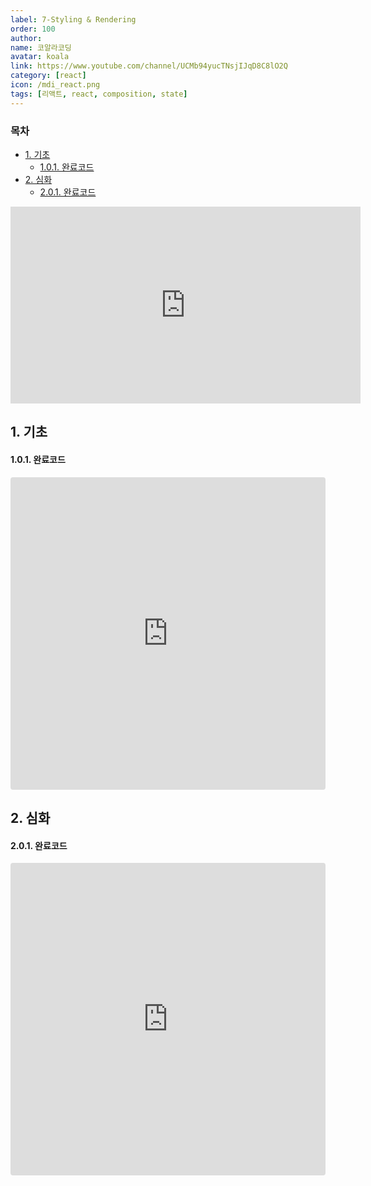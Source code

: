 ```yaml
---
label: 7-Styling & Rendering
order: 100
author:
name: 코알라코딩
avatar: koala
link: https://www.youtube.com/channel/UCMb94yucTNsjIJqD8C8lO2Q
category: [react]
icon: /mdi_react.png
tags: [리액트, react, composition, state]
---
```


### 목차 <!-- omit in toc -->

- [1. 기초](#1-기초)
    - [1.0.1. 완료코드](#101-완료코드)
- [2. 심화](#2-심화)
    - [2.0.1. 완료코드](#201-완료코드)

<iframe width="560" height="315" src="https://www.youtube.com/embed/9u_p3WqBroI?si=VrmxaHS8umrIyX7l" title="YouTube video player" frameborder="0" allow="accelerometer; autoplay; clipboard-write; encrypted-media; gyroscope; picture-in-picture; web-share" allowfullscreen></iframe>

## 1. 기초

#### 1.0.1. 완료코드

<iframe src="https://codesandbox.io/embed/gv8lkt?view=Editor+%2B+Preview&module=%2Fsrc%2Ftest%2F7%2FButton.module.css"
     style="width:100%; height: 500px; border:0; border-radius: 4px; overflow:hidden;"
     title="7-1-finished"
     allow="accelerometer; ambient-light-sensor; camera; encrypted-media; geolocation; gyroscope; hid; microphone; midi; payment; usb; vr; xr-spatial-tracking"
     sandbox="allow-forms allow-modals allow-popups allow-presentation allow-same-origin allow-scripts"
   ></iframe>

## 2. 심화

#### 2.0.1. 완료코드

<iframe src="https://codesandbox.io/embed/m26p4h?view=Editor+%2B+Preview&module=%2Fsrc%2Fcomponents%2FlistForm%2FListForm.js"
     style="width:100%; height: 500px; border:0; border-radius: 4px; overflow:hidden;"
     title="7-finished"
     allow="accelerometer; ambient-light-sensor; camera; encrypted-media; geolocation; gyroscope; hid; microphone; midi; payment; usb; vr; xr-spatial-tracking"
     sandbox="allow-forms allow-modals allow-popups allow-presentation allow-same-origin allow-scripts"
   ></iframe>
